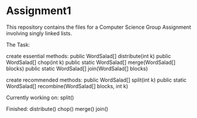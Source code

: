 # Assignment1

This repository contains the files for a Computer Science Group Assignment involving singly linked lists.

The Task:

create essential methods:
  public WordSalad[] distribute(int k)
  public WordSalad[] chop(int k)
  public static WordSalad[] merge(WordSalad[] blocks)
  public static WordSalad[] join(WordSalad[] blocks)
  
create recommended methods:
  public WordSalad[] split(int k)
  public static WordSalad[] recombine(WordSalad[] blocks, int k)



Currently working on:
split()

Finished:
  distribute()
  chop()
  merge()
  join()

